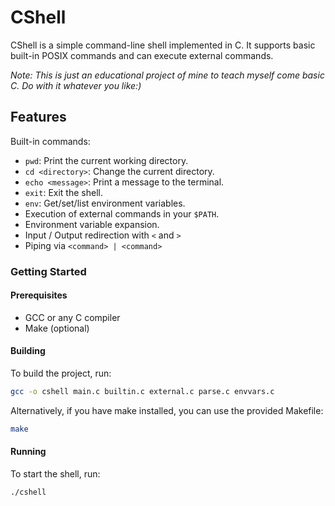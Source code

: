 # CShell
CShell is a simple command-line shell implemented in C. It supports basic built-in POSIX commands and can execute external commands. 

_Note: This is just an educational project of mine to teach myself come basic C. Do with it whatever you like:)_

## Features
Built-in commands:
* `pwd`: Print the current working directory.
* `cd <directory>`: Change the current directory.
* `echo <message>`: Print a message to the terminal.
* `exit`: Exit the shell.
* `env`: Get/set/list environment variables.
* Execution of external commands in your `$PATH`.
* Environment variable expansion.
* Input / Output redirection with `<` and `>`
* Piping via `<command> | <command>`

### Getting Started

#### Prerequisites
* GCC or any C compiler
* Make (optional)

#### Building
To build the project, run:

```sh
gcc -o cshell main.c builtin.c external.c parse.c envvars.c
```

Alternatively, if you have make installed, you can use the provided Makefile:

```sh
make
```

#### Running
To start the shell, run:

```sh
./cshell
```

